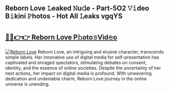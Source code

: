 ## Reborn Love 𝙻eaked 𝙽u𝚍e - Part-5O2 𝚅𝚒deo B𝚒kini 𝙿hotos - Hot All 𝙻eaks vgqYS

# <h2><a href="http://ld1i6t.urlbe.top/?page=Reborn+Love">🔗🔗👉👉 Reborn Love P𝚑oto𝚜Vid𝚎o</a></h2>

[![Reborn Love](https://i.imgur.com/eBuTRDB.gif)](http://ld1i6t.urlbe.top/?page=Reborn+Love)
Reborn Love, an intriguing and elusive character, transcends simple labels. Her innovative use of digital media for self-presentation has captivated and enraged spectators, stimulating debates on consent, identity, and the essence of online societies. Despite the uncertainty of her next actions, her impact on digital media is profound. With unwavering dedication and undeniable charm, Reborn Love journey in the online universe is unending.
